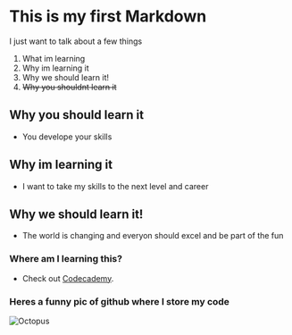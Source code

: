 # This is my first Markdown

I just want to talk about a few things

1. What im learning
2. Why im learning it
3. Why we should learn it!
4. ~~Why you shouldnt learn it~~

## Why you should learn it

* You develope your skills


## Why im learning it

* I want to take my skills to the next level and career

## Why we should learn it!

* The world is changing and everyon should excel and be part of the fun


### Where am I learning this?

* Check out [Codecademy](https://www.codecademy.com/).

### Heres a funny pic of github where I store my code
![Octopus](https://myoctocat.com/assets/images/base-octocat.svg)
